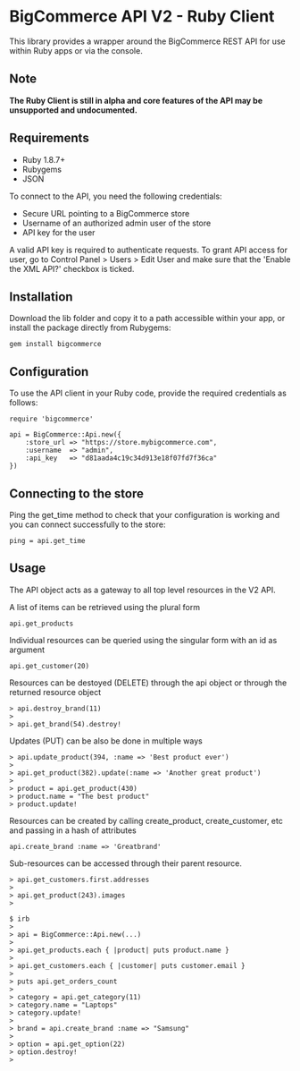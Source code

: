 BigCommerce API V2 - Ruby Client
================================

This library provides a wrapper around the BigCommerce REST API for use within
Ruby apps or via the console.

Note
----

**The Ruby Client is still in alpha and core features of the API may be
unsupported and undocumented.**

Requirements
------------

- Ruby 1.8.7+
- Rubygems
- JSON

To connect to the API, you need the following credentials:

- Secure URL pointing to a BigCommerce store
- Username of an authorized admin user of the store
- API key for the user

A valid API key is required to authenticate requests. To grant API access for
user, go to Control Panel > Users > Edit User and make sure that the
'Enable the XML API?' checkbox is ticked.

Installation
------------

Download the lib folder and copy it to a path accessible within your app, or
install the package directly from Rubygems:

```
gem install bigcommerce
```

Configuration
-------------

To use the API client in your Ruby code, provide the required credentials as
follows:

```
require 'bigcommerce'

api = BigCommerce::Api.new({
	:store_url => "https://store.mybigcommerce.com",
	:username  => "admin",
	:api_key   => "d81aada4c19c34d913e18f07fd7f36ca"
})
```

Connecting to the store
-----------------------

Ping the get_time method to check that your configuration is working and you
can connect successfully to the store:

```
ping = api.get_time
```

Usage
-----

The API object acts as a gateway to all top level resources in the V2 API.

A list of items can be retrieved using the plural form

```
api.get_products
```

Individual resources can be queried using the singular form with an id as argument

```
api.get_customer(20)
```

Resources can be destoyed (DELETE) through the api object or through the returned resource object

```
> api.destroy_brand(11)
>
> api.get_brand(54).destroy!
```

Updates (PUT) can be also be done in multiple ways

```
> api.update_product(394, :name => 'Best product ever')
>
> api.get_product(382).update(:name => 'Another great product')
>
> product = api.get_product(430)
> product.name = "The best product"
> product.update!
```

Resources can be created by calling create_product, create_customer, etc and passing in a hash of attributes

```
api.create_brand :name => 'Greatbrand'
```

Sub-resources can be accessed through their parent resource.

```
> api.get_customers.first.addresses
>
> api.get_product(243).images
>
```

```
$ irb
>
> api = BigCommerce::Api.new(...)
>
> api.get_products.each { |product| puts product.name }
>
> api.get_customers.each { |customer| puts customer.email }
>
> puts api.get_orders_count
>
> category = api.get_category(11)
> category.name = "Laptops"
> category.update!
>
> brand = api.create_brand :name => "Samsung"
>
> option = api.get_option(22)
> option.destroy!
>
```
